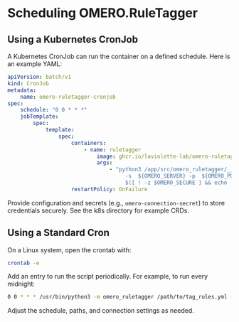 # Scheduling OMERO.RuleTagger

## Using a Kubernetes CronJob

A Kubernetes CronJob can run the container on a defined schedule. Here is an example YAML:

```yaml
apiVersion: batch/v1
kind: CronJob
metadata:
    name: omero-ruletagger-cronjob
spec:
    schedule: "0 0 * * *"
    jobTemplate:
        spec:
            template:
                spec:
                    containers:
                        - name: ruletagger
                            image: ghcr.io/laviolette-lab/omero-ruletagger:1.0.0
                            args:
                                - "python3 /app/src/omero_ruletagger/__main__.py /config/tag_rules.yml ...
                                     -s  ${OMERO_SERVER} -p  ${OMERO_PORT} -u  ${OMERO_USERNAME} -w  ${OMERO_PASSWORD} ...
                                     $([ ! -z $OMERO_SECURE ] && echo '-S')"
                    restartPolicy: OnFailure
```

Provide configuration and secrets (e.g., `omero-connection-secret`) to store credentials securely. See the k8s directory for example CRDs.

## Using a Standard Cron

On a Linux system, open the crontab with:

```bash
crontab -e
```

Add an entry to run the script periodically. For example, to run every midnight:

```bash
0 0 * * * /usr/bin/python3 -m omero_ruletagger /path/to/tag_rules.yml -s localhost -u username -w password
```

Adjust the schedule, paths, and connection settings as needed.